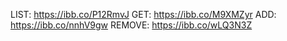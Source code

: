 LIST: https://ibb.co/P12RmvJ 
GET: https://ibb.co/M9XMZyr
ADD: https://ibb.co/nnhV9gw
REMOVE: https://ibb.co/wLQ3N3Z
